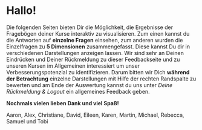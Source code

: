 # Hallo!
Die folgenden Seiten bieten Dir die Möglichkeit, die Ergebnisse der Fragebögen deiner Kurse interaktiv zu visualisieren. Zum einen kannst du die Antworten auf __einzelne Fragen__ einsehen, zum anderen wurden die Einzelfragen zu __5 Dimensionen__ zusammengefasst. Diese kannst Du dir in verschiedenen Darstellungen anzeigen lassen. 
Wir sind sehr an Deinen Eindrücken und Deiner Rückmeldung zu dieser Feedbackseite und zu unseren Kursen im Allgemeinen interessiert um unser Verbesserungspotenzial zu  identifizieren. Darum bitten wir Dich __während der Betrachtung__ einzelne Darstellungen mit Hilfe der rechten Randspalte zu bewerten und am Ende der Auswertung kannst du uns unter _Deine Rückmeldung & Logout_ ein allgemeines Feedback geben.

__Nochmals vielen lieben Dank und viel Spaß!__

Aaron, Alex, Christiane, David, Eileen, Karen, Martin, Michael, Rebecca, Samuel und Tobi